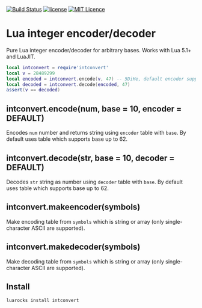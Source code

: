 [![Build Status](https://travis-ci.com/iskolbin/lintconvert.svg?branch=master)](https://travis-ci.org/iskolbin/lintconvert)
[![license](https://img.shields.io/badge/license-public%20domain-blue.svg)]()
[![MIT Licence](https://badges.frapsoft.com/os/mit/mit.svg?v=103)](https://opensource.org/licenses/mit-license.php)

Lua integer encoder/decoder
===========================

Pure Lua integer encoder/decoder for arbitrary bases. Works with Lua 5.1+ and LuaJIT.

```lua
local intconvert = require'intconvert'
local v = 28489299
local encoded = intconvert.encode(v, 47) -- 5DiHe, default encoder supports base up to 62
local decoded = intconvert.decode(encoded, 47)
assert(v == decoded)
```

intconvert.encode(num, base = 10, encoder = DEFAULT)
----------------------------------------------------
Encodes `num` number and returns string using `encoder` table with `base`. By default uses table which
supports base up to 62.

intconvert.decode(str, base = 10, decoder = DEFAULT)
----------------------------------------------------
Decodes `str` string as number using `decoder` table with `base`. By default uses table which supports
base up to 62.

intconvert.makeencoder(symbols)
-------------------------------
Make encoding table from `symbols` which is string or array (only single-character ASCII are supported).

intconvert.makedecoder(symbols)
-------------------------------
Make decoding table from `symbols` which is string or array (only single-character ASCII are supported).

Install
-------
```bash
luarocks install intconvert
```
